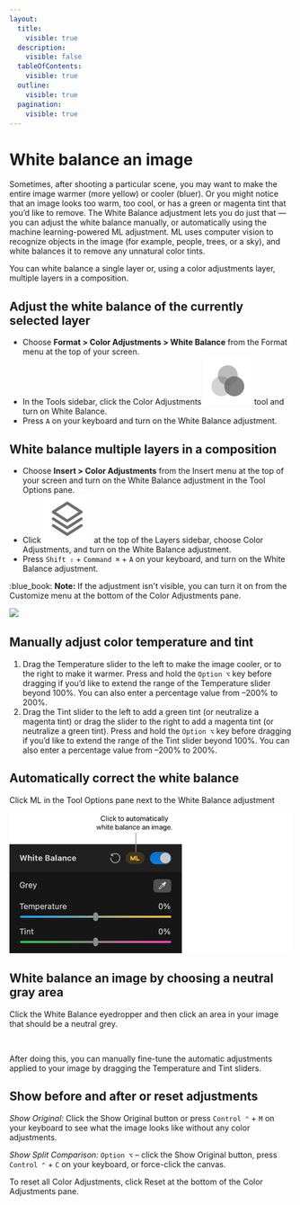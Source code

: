 ```yaml
---
layout:
  title:
    visible: true
  description:
    visible: false
  tableOfContents:
    visible: true
  outline:
    visible: true
  pagination:
    visible: true
---
```


# White balance an image

Sometimes, after shooting a particular scene, you may want to make the entire image warmer (more yellow) or cooler (bluer). Or you might notice that an image looks too warm, too cool, or has a green or magenta tint that you’d like to remove. The White Balance adjustment lets you do just that — you can adjust the white balance manually, or automatically using the machine learning-powered ML adjustment. ML uses computer vision to recognize objects in the image (for example, people, trees, or a sky), and white balances it to remove any unnatural color tints.

You can white balance a single layer or, using a color adjustments layer, multiple layers in a composition.

## Adjust the white balance of the currently selected layer

* Choose **Format > Color Adjustments > White Balance** from the Format menu at the top of your screen.
* In the Tools sidebar, click the Color Adjustments <img src="../.gitbook/assets/Color-Adjustments.png" alt="" data-size="line"> tool and turn on White Balance.
* Press `A` on your keyboard and turn on the White Balance adjustment.

## White balance multiple layers in a composition

* Choose **Insert > Color Adjustments** from the Insert menu at the top of your screen and turn on the White Balance adjustment in the Tool Options pane.
* Click <img src="../.gitbook/assets/Layer.png" alt="" data-size="line"> at the top of the Layers sidebar, choose Color Adjustments, and turn on the White Balance adjustment.
* Press `Shift ⇧` + `Command ⌘` + `A` on your keyboard, and turn on the White Balance adjustment.

:blue\_book: **Note:** If the adjustment isn't visible, you can turn it on from the Customize menu at the bottom of the Color Adjustments pane.

![](https://help.pixelmator.com/pixelmator-pro/3.5/assets/English/1655991133000.jpeg)

## Manually adjust color temperature and tint

1. Drag the Temperature slider to the left to make the image cooler, or to the right to make it warmer. Press and hold the `Option ⌥` key before dragging if you’d like to extend the range of the Temperature slider beyond 100%. You can also enter a percentage value from –200% to 200%.
2. Drag the Tint slider to the left to add a green tint (or neutralize a magenta tint) or drag the slider to the right to add a magenta tint (or neutralize a green tint). Press and hold the `Option ⌥` key before dragging if you’d like to extend the range of the Tint slider beyond 100%. You can also enter a percentage value from –200% to 200%.

## Automatically correct the white balance

Click ML in the Tool Options pane next to the White Balance adjustment

<div align="left">

<img src="../.gitbook/assets/White Balance.jpg" alt="" width="563">

</div>

## White balance an image by choosing a neutral gray area

Click the White Balance eyedropper and then click an area in your image that should be a neutral grey.

<div align="left">

<img src="https://help.pixelmator.com/pixelmator-pro/3.5/assets/English/1655990975000.jpeg" alt="" width="563">

</div>

After doing this, you can manually fine-tune the automatic adjustments applied to your image by dragging the Temperature and Tint sliders.

## Show before and after or reset adjustments

_Show Original:_ Click the Show Original button or press `Control ⌃` + `M` on your keyboard to see what the image looks like without any color adjustments.

_Show Split Comparison:_ `Option ⌥` – click the Show Original button, press `Control ⌃` + `C` on your keyboard, or force-click the canvas.

To reset all Color Adjustments, click Reset at the bottom of the Color Adjustments pane.
